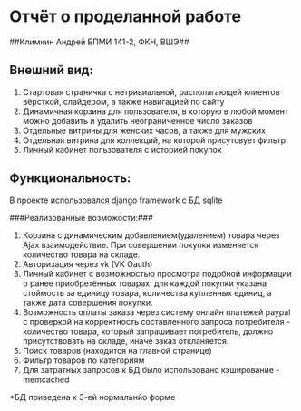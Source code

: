 # Отчёт о проделанной работе #

##Климкин Андрей БПМИ 141-2, ФКН, ВШЭ##

## Внешний вид: ##

1. Стартовая страничка с нетривиальной, располагающей клиентов вёрсткой, слайдером, а также навигацией по сайту
2. Динамичная корзина для пользователя, в которую в любой момент можно добавить и удалить неограниченное число заказов
3. Отдельные витрины для женских часов, а также для мужских
4. Отдельная витрина для коллекций, на которой присутсвует фильтр
5. Личный кабинет пользователя с историей покупок

## Функциональность: ##
В проекте использовался django framework с БД sqlite

###Реализованные возможости:###

1. Корзина с динамическим добавлением(удалением) товара через Ajax взаимодействие. При совершении покупки изменяется количество товара на складе.
2. Авторизация через vk (VK Oauth)
3. Личный кабинет с возможностью просмотра подрбной информации о ранее приобретённых товарах: для каждой покупки указана стоймость за единицу товара, количества купленных единиц, а также дата совершения покупки.
4. Возможность оплаты заказа через систему онлайн платежей paypal с проверкой на корректность составленного запроса потребителя - количество товара, который запрашивает потребитель, должно присутствовать на складе, иначе заказ откланяется.
5. Поиск товаров (находится на главной странице)
6. Фильтр товаров по категориям
7. Для затратных запросов к БД было использовано кэширование - memcached

*БД приведена к 3-ей нормальнйо форме

